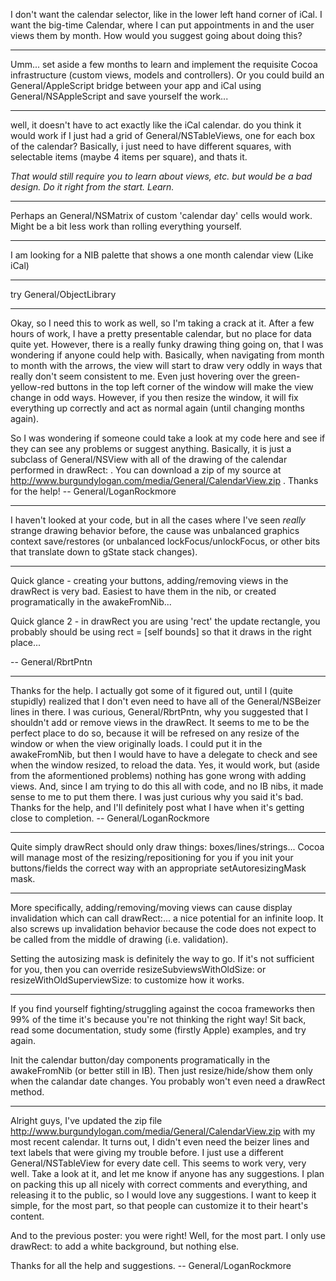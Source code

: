 I don't want the calendar selector, like in the lower left hand corner of iCal.  I want the big-time Calendar, where I can put appointments in and the user views them by month.  How would you suggest going about doing this?

----

Umm... set aside a few months to learn and implement the requisite Cocoa infrastructure (custom views, models and controllers).
Or you could build an General/AppleScript bridge between your app and iCal using General/NSAppleScript and save yourself the work...

----

well, it doesn't have to act exactly like the iCal calendar.  do you think it would work if I just had a grid of General/NSTableViews, one for each box of the calendar?  Basically, i just need to have different squares, with selectable items (maybe 4 items per square), and thats it.

*That would still require you to learn about views, etc. but would be a bad design. Do it right from the start. Learn.*

----

Perhaps an General/NSMatrix of custom 'calendar day' cells would work.  Might be a bit less work than rolling everything yourself.

----

I am looking for a NIB palette that shows a one month calendar view (Like iCal)

----

try General/ObjectLibrary

----

Okay, so I need this to work as well, so I'm taking a crack at it.  After a few hours of work, I have a pretty presentable calendar, but no place for data quite yet.  However, there is a really funky drawing thing going on, that I was wondering if anyone could help with.  Basically, when navigating from month to month with the arrows, the view will start to draw very oddly in ways that really don't seem consistent to me.  Even just hovering over the green-yellow-red buttons in the top left corner of the window will make the view change in odd ways.  However, if you then resize the window, it will fix everything up correctly and act as normal again (until changing months again).

So I was wondering if someone could take a look at my code here and see if they can see any problems or suggest anything.  Basically, it is just a subclass of General/NSView with all of the drawing of the calendar performed in drawRect: .  You can download a zip of my source at http://www.burgundylogan.com/media/General/CalendarView.zip .  Thanks for the help!  -- General/LoganRockmore

----

I haven't looked at your code, but in all the cases where I've seen _really_ strange drawing behavior before, the cause was unbalanced graphics context save/restores (or unbalanced lockFocus/unlockFocus, or other bits that translate down to gState stack changes).

----

Quick glance - creating your buttons, adding/removing views in the drawRect is very bad. Easiest to have them in the nib, or created programatically in the awakeFromNib...

Quick glance 2 - in drawRect you are using 'rect' the update rectangle, you probably should be using rect = [self bounds] so that it draws in the right place...

-- General/RbrtPntn

----

Thanks for the help.  I actually got some of it figured out, until I (quite stupidly) realized that I don't even need to have all of the General/NSBeizer lines in there.  I was curious, General/RbrtPntn, why you suggested that I shouldn't add or remove views in the drawRect.  It seems to me to be the perfect place to do so, because it will be refresed on any resize of the window or when the view originally loads.  I could put it in the awakeFromNib, but then I would have to have a delegate to check and see when the window resized, to reload the data.  Yes, it would work, but (aside from the aformentioned problems) nothing has gone wrong with adding views.  And, since I am trying to do this all with code, and no IB nibs, it made sense to me to put them there.  I was just curious why you said it's bad.  Thanks for the help, and I'll definitely post what I have when it's getting close to completion.  -- General/LoganRockmore

----
Quite simply drawRect should only draw things: boxes/lines/strings... Cocoa will manage most of the resizing/repositioning for you if you init your buttons/fields the correct way with an appropriate setAutoresizingMask mask. 

----
More specifically, adding/removing/moving views can cause display invalidation which can call drawRect:... a nice potential for an infinite loop. It also screws up invalidation behavior because the code does not expect to be called from the middle of drawing (i.e. validation).

Setting the autosizing mask is definitely the way to go. If it's not sufficient for you, then you can override resizeSubviewsWithOldSize: or resizeWithOldSuperviewSize: to customize how it works.

----
If you find yourself fighting/struggling against the cocoa frameworks then 99% of the time it's because you're not thinking the right way!  Sit back, read some documentation, study some (firstly Apple) examples, and try again. 

Init the calendar button/day components programatically in the awakeFromNib (or better still in IB). Then just resize/hide/show them only when the calandar date changes. You probably won't even need a drawRect method.

----

Alright guys, I've updated the zip file http://www.burgundylogan.com/media/General/CalendarView.zip with my most recent calendar.  It turns out, I didn't even need the beizer lines and text labels that were giving my trouble before.  I just use a different General/NSTableView for every date cell.  This seems to work very, very well.  Take a look at it, and let me know if anyone has any suggestions.  I plan on packing this up all nicely with correct comments and everything, and releasing it to the public, so I would love any suggestions.  I want to keep it simple, for the most part, so that people can customize it to their heart's content.

And to the previous poster:  you were right!  Well, for the most part.  I only use drawRect: to add a white background, but nothing else.

Thanks for all the help and suggestions.  -- General/LoganRockmore